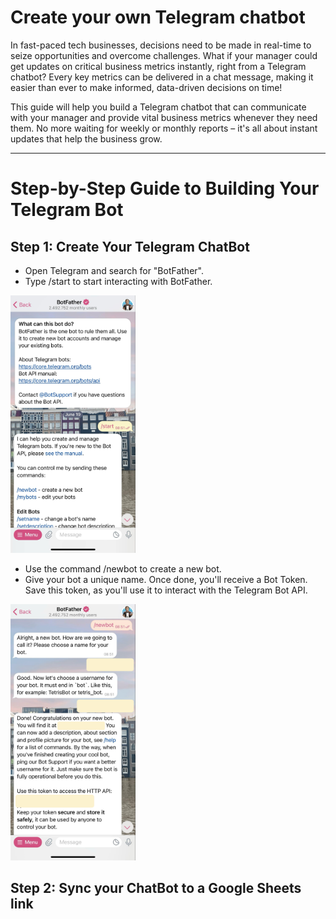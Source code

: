 # Create your own Telegram chatbot

In fast-paced tech businesses, decisions need to be made in real-time to seize opportunities and overcome challenges. What if your manager could get updates on critical business metrics instantly, right from a Telegram chatbot? Every key metrics can be delivered in a chat message, making it easier than ever to make informed, data-driven decisions on time!

This guide will help you build a Telegram chatbot that can communicate with your manager and provide vital business metrics whenever they need them. No more waiting for weekly or monthly reports – it's all about instant updates that help the business grow.

---
# Step-by-Step Guide to Building Your Telegram Bot

## Step 1: Create Your Telegram ChatBot

- Open Telegram and search for "BotFather".
- Type /start to start interacting with BotFather.
<img src="image/bot1.jpg" alt="create-telegram-chatbot" width="200"/>

- Use the command /newbot to create a new bot.
- Give your bot a unique name. Once done, you'll receive a Bot Token. Save this token, as you'll use it to interact with the Telegram Bot API.
<img src="image/bot2.png" alt="bot2" width="200"/>

## Step 2: Sync your ChatBot to a Google Sheets link






